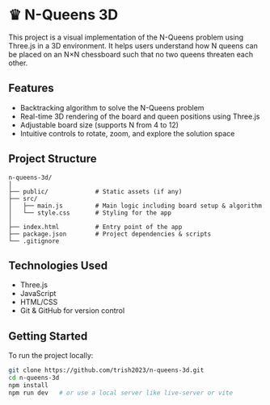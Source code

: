 # ♛ N-Queens 3D

This project is a visual implementation of the N-Queens problem using Three.js in a 3D environment. It helps users understand how N queens can be placed on an N×N chessboard such that no two queens threaten each other.

## Features

- Backtracking algorithm to solve the N-Queens problem
- Real-time 3D rendering of the board and queen positions using Three.js
- Adjustable board size (supports N from 4 to 12)
- Intuitive controls to rotate, zoom, and explore the solution space

## Project Structure

```plaintext
n-queens-3d/
│
├── public/             # Static assets (if any)
├── src/
│   ├── main.js         # Main logic including board setup & algorithm
│   └── style.css       # Styling for the app
│
├── index.html          # Entry point of the app
├── package.json        # Project dependencies & scripts
└── .gitignore
```

## Technologies Used

- Three.js
- JavaScript
- HTML/CSS
- Git & GitHub for version control

## Getting Started

To run the project locally:

```bash
git clone https://github.com/trish2023/n-queens-3d.git
cd n-queens-3d
npm install
npm run dev   # or use a local server like live-server or vite
